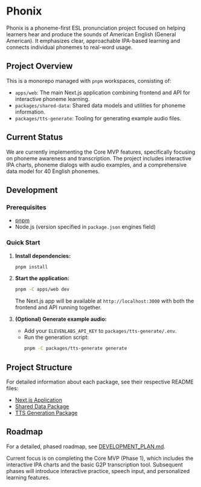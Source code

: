 # Phonix

Phonix is a phoneme-first ESL pronunciation project focused on helping learners hear and produce the sounds of American English (General American). It emphasizes clear, approachable IPA-based learning and connects individual phonemes to real-word usage.

## Project Overview

This is a monorepo managed with `pnpm` workspaces, consisting of:

- `apps/web`: The main Next.js application combining frontend and API for interactive phoneme learning.
- `packages/shared-data`: Shared data models and utilities for phoneme information.
- `packages/tts-generate`: Tooling for generating example audio files.

## Current Status

We are currently implementing the Core MVP features, specifically focusing on phoneme awareness and transcription. The project includes interactive IPA charts, phoneme dialogs with audio examples, and a comprehensive data model for 40 English phonemes.

## Development

### Prerequisites

- [pnpm](https://pnpm.io/)
- Node.js (version specified in `package.json` engines field)

### Quick Start

1. **Install dependencies:**
   ```bash
   pnpm install
   ```

2. **Start the application:**
   ```bash
   pnpm -C apps/web dev
   ```

   The Next.js app will be available at `http://localhost:3000` with both the frontend and API running together.

3. **(Optional) Generate example audio:**
   - Add your `ELEVENLABS_API_KEY` to `packages/tts-generate/.env`.
   - Run the generation script:
     ```bash
     pnpm -C packages/tts-generate generate
     ```

## Project Structure

For detailed information about each package, see their respective README files:

- [Next.js Application](apps/web/README.md)
- [Shared Data Package](packages/shared-data/README.md)
- [TTS Generation Package](packages/tts-generate/README.md)

## Roadmap

For a detailed, phased roadmap, see [DEVELOPMENT_PLAN.md](./DEVELOPMENT_PLAN.md).

Current focus is on completing the Core MVP (Phase 1), which includes the interactive IPA charts and the basic G2P transcription tool. Subsequent phases will introduce interactive practice, speech input, and personalized learning features.